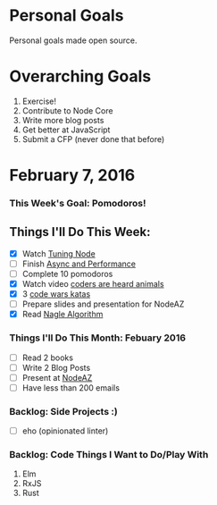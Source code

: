 Personal Goals
==============

Personal goals made open source.

# Overarching Goals
1. Exercise!
2. Contribute to Node Core
3. Write more blog posts
4. Get better at JavaScript
5. Submit a CFP (never done that before)

# February 7, 2016

### This Week's Goal: Pomodoros!

## Things I'll Do This Week:
- [x] Watch [Tuning Node](http://www.thedotpost.com/2014/11/joe-mccann-tuning-node)
- [ ] Finish [Async and Performance](https://github.com/getify/You-Dont-Know-JS/blob/master/async%20%26%20performance/README.md)
- [ ] Complete 10 pomodoros
- [x] Watch video [coders are heard animals](https://www.youtube.com/watch?v=lrf6xuFq1Ms)
- [x] 3 [code wars katas](http://www.codewars.com)
- [ ] Prepare slides and presentation for NodeAZ
- [x] Read [Nagle Algorithm](https://en.wikipedia.org/wiki/Nagle%27s_algorithm)

### Things I'll Do This Month: Febuary 2016
- [ ] Read 2 books
- [ ] Write 2 Blog Posts
- [ ] Present at [NodeAZ](http://www.meetup.com/NodeAZ/)
- [ ] Have less than 200 emails

### Backlog: Side Projects :)
- [ ] eho (opinionated linter)

### Backlog: Code Things I Want to Do/Play With
1. Elm
2. RxJS
3. Rust
